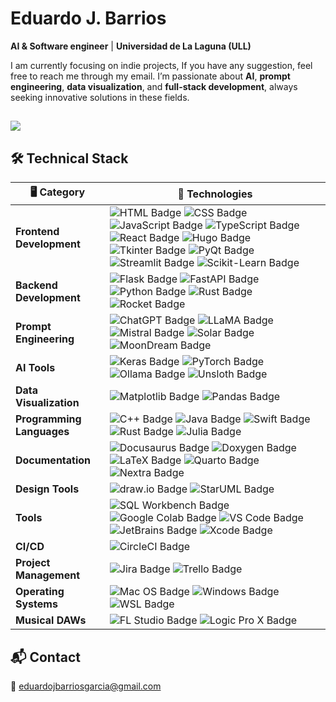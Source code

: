 #  **Eduardo J. Barrios**

 **AI & Software engineer** | **Universidad de La Laguna (ULL)**
  
 I am currently focusing on indie projects, If you have any suggestion, feel free to reach me through my email.
 I’m passionate about **AI**, **prompt engineering**, **data visualization**, and **full-stack development**, always seeking innovative solutions in these fields.

[![](https://visitcount.itsvg.in/api?id=edujbarrios&label=Profile%20Views&color=0&icon=5&pretty=false)](https://visitcount.itsvg.in)
---

## 🛠️ Technical Stack

| 🖥️ **Category**           | 🔧 **Technologies**                                                                                                      |
|---------------------------|--------------------------------------------------------------------------------------------------------------------------|
| **Frontend Development**  | <img src="https://img.shields.io/badge/HTML-E34F26?style=for-the-badge&logo=html5&logoColor=white" alt="HTML Badge"/> <img src="https://img.shields.io/badge/CSS-1572B6?style=for-the-badge&logo=css3&logoColor=white" alt="CSS Badge"/> <img src="https://img.shields.io/badge/JavaScript-F7DF1E?style=for-the-badge&logo=javascript&logoColor=black" alt="JavaScript Badge"/> <img src="https://img.shields.io/badge/TypeScript-007ACC?style=for-the-badge&logo=typescript&logoColor=white" alt="TypeScript Badge"/> <img src="https://img.shields.io/badge/React-61DAFB?style=for-the-badge&logo=react&logoColor=black" alt="React Badge"/> <img src="https://img.shields.io/badge/Hugo-FF4088?style=for-the-badge&logo=hugo&logoColor=white" alt="Hugo Badge"/> <img src="https://img.shields.io/badge/Tkinter-FF5733?style=for-the-badge" alt="Tkinter Badge"/> <img src="https://img.shields.io/badge/PyQt-41CD52?style=for-the-badge&logo=qt&logoColor=white" alt="PyQt Badge"/> <img src="https://img.shields.io/badge/Streamlit-FF4B4B?style=for-the-badge&logo=streamlit&logoColor=white" alt="Streamlit Badge"/> <img src="https://img.shields.io/badge/Scikit--Learn-F7931E?style=for-the-badge&logo=scikit-learn&logoColor=white" alt="Scikit-Learn Badge"/> |
| **Backend Development**   | <img src="https://img.shields.io/badge/Flask-000000?style=for-the-badge&logo=flask&logoColor=white" alt="Flask Badge"/> <img src="https://img.shields.io/badge/FastAPI-009688?style=for-the-badge&logo=fastapi&logoColor=white" alt="FastAPI Badge"/> <img src="https://img.shields.io/badge/Python-3776AB?style=for-the-badge&logo=python&logoColor=white" alt="Python Badge"/> <img src="https://img.shields.io/badge/Rust-000000?style=for-the-badge&logo=rust&logoColor=white" alt="Rust Badge"/> <img src="https://img.shields.io/badge/Rocket-FF6347?style=for-the-badge&logo=rust&logoColor=white" alt="Rocket Badge"/> |
| **Prompt Engineering**     | ![ChatGPT Badge](https://img.shields.io/badge/Prompt%20Engineering-ChatGPT-008080?style=for-the-badge&logo=openai&logoColor=white) ![LLaMA Badge](https://img.shields.io/badge/LLaMA-FF5733?style=for-the-badge&logo=openai&logoColor=white) ![Mistral Badge](https://img.shields.io/badge/Mistral-00BCD4?style=for-the-badge&logo=openai&logoColor=white) ![Solar Badge](https://img.shields.io/badge/Solar-FFC107?style=for-the-badge&logo=openai&logoColor=white) ![MoonDream Badge](https://img.shields.io/badge/MoonDream-4CAF50?style=for-the-badge&logo=openai&logoColor=white) |
| **AI Tools**              | <img src="https://img.shields.io/badge/Keras-D00000?style=for-the-badge&logo=keras&logoColor=white" alt="Keras Badge"/> <img src="https://img.shields.io/badge/PyTorch-EE4C2C?style=for-the-badge&logo=pytorch&logoColor=white" alt="PyTorch Badge"/> <img src="https://img.shields.io/badge/Ollama-000000?style=for-the-badge&logo=python&logoColor=white" alt="Ollama Badge"/> <img src="https://img.shields.io/badge/Unsloth-4CAF50?style=for-the-badge&logo=unsplash&logoColor=white" alt="Unsloth Badge"/> |
| **Data Visualization**    | <img src="https://img.shields.io/badge/Matplotlib-3F4F75?style=for-the-badge&logo=python&logoColor=white" alt="Matplotlib Badge"/> <img src="https://img.shields.io/badge/Pandas-150458?style=for-the-badge&logo=pandas&logoColor=white" alt="Pandas Badge"/> |
| **Programming Languages** | <img src="https://img.shields.io/badge/C++-00599C?style=for-the-badge&logo=c%2B%2B&logoColor=white" alt="C++ Badge"/> <img src="https://img.shields.io/badge/Java-007396?style=for-the-badge&logo=java&logoColor=white" alt="Java Badge"/> <img src="https://img.shields.io/badge/Swift-FA7343?style=for-the-badge&logo=swift&logoColor=white" alt="Swift Badge"/> <img src="https://img.shields.io/badge/Rust-000000?style=for-the-badge&logo=rust&logoColor=white" alt="Rust Badge"/> <img src="https://img.shields.io/badge/Julia-9558B2?style=for-the-badge&logo=julia&logoColor=white" alt="Julia Badge"/> |
| **Documentation**         | <img src="https://img.shields.io/badge/Docusaurus-2E8555?style=for-the-badge&logo=docusaurus&logoColor=white" alt="Docusaurus Badge"/> <img src="https://img.shields.io/badge/Doxygen-FA7343?style=for-the-badge&logo=readthedocs&logoColor=white" alt="Doxygen Badge"/> <img src="https://img.shields.io/badge/LaTeX-008080?style=for-the-badge&logo=latex&logoColor=white" alt="LaTeX Badge"/> <img src="https://img.shields.io/badge/Quarto-3F4F75?style=for-the-badge&logo=markdown&logoColor=white" alt="Quarto Badge"/> <img src="https://img.shields.io/badge/Nextra-000000?style=for-the-badge&logo=nextra&logoColor=white" alt="Nextra Badge"/> |
| **Design Tools**          | <img src="https://img.shields.io/badge/draw.io-FF6C37?style=for-the-badge&logo=diagrams.net&logoColor=white" alt="draw.io Badge"/> <img src="https://img.shields.io/badge/StarUML-333333?style=for-the-badge&logo=staruml&logoColor=white" alt="StarUML Badge"/> |
| **Tools**                 | <img src="https://img.shields.io/badge/SQL_Workbench-4479A1?style=for-the-badge&logo=mysql&logoColor=white" alt="SQL Workbench Badge"/> <img src="https://img.shields.io/badge/Google%20Colab-F9AB00?style=for-the-badge&logo=googlecolab&logoColor=white" alt="Google Colab Badge"/> <img src="https://img.shields.io/badge/VS%20Code-007ACC?style=for-the-badge&logo=visualstudiocode&logoColor=white" alt="VS Code Badge"/> <img src="https://img.shields.io/badge/JetBrains-000000?style=for-the-badge&logo=jetbrains&logoColor=white" alt="JetBrains Badge"/> <img src="https://img.shields.io/badge/Xcode-1575F9?style=for-the-badge&logo=xcode&logoColor=white" alt="Xcode Badge"/> |
| **CI/CD**                 | <img src="https://img.shields.io/badge/CircleCI-343434?style=for-the-badge&logo=circleci&logoColor=white" alt="CircleCI Badge"/> |
| **Project Management**    | <img src="https://img.shields.io/badge/Jira-0052CC?style=for-the-badge&logo=jira&logoColor=white" alt="Jira Badge"/> <img src="https://img.shields.io/badge/Trello-0079BF?style=for-the-badge&logo=trello&logoColor=white" alt="Trello Badge"/> |
| **Operating Systems**     | <img src="https://img.shields.io/badge/macOS-000000?style=for-the-badge&logo=apple&logoColor=white" alt="Mac OS Badge"/> <img src="https://img.shields.io/badge/Windows-0078D6?style=for-the-badge&logo=windows&logoColor=white" alt="Windows Badge"/> <img src="https://img.shields.io/badge/WSL-4E9A06?style=for-the-badge&logo=linux&logoColor=white" alt="WSL Badge"/> |
| **Musical DAWs**          | <img src="https://img.shields.io/badge/FL_Studio-333333?style=for-the-badge&logo=image-line&logoColor=white" alt="FL Studio Badge"/> <img src="https://img.shields.io/badge/Logic_Pro_X-000000?style=for-the-badge&logo=apple&logoColor=white" alt="Logic Pro X Badge"/> |

## 📬 Contact

📧 [eduardojbarriosgarcia@gmail.com](mailto:eduardojbarriosgarcia@gmail.com)

